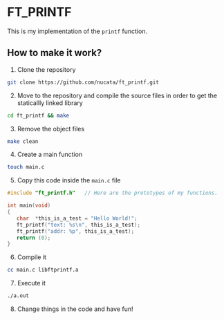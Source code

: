 # FT_PRINTF

This is my implementation of the `printf` function.

## How to make it work?

1. Clone the repository
```bash
git clone https://github.com/nucata/ft_printf.git
```

2. Move to the repository and compile the source files in order to get the staticallly linked library
```bash
cd ft_printf && make
```

3. Remove the object files
```bash
make clean
```

4. Create a main function
```bash
touch main.c
```

5. Copy this code inside the `main.c` file
 ```c
 #include "ft_printf.h"   // Here are the prototypes of my functions.
 
 int main(void)
 {
    char  *this_is_a_test = "Hello World!";
    ft_printf("text: %s\n", this_is_a_test);
    ft_printf("addr: %p", this_is_a_test);
    return (0);
 }
 ```
 
 6. Compile it
 ```bash
 cc main.c libftprintf.a
 ```
 
 7. Execute it
 ```bash
 ./a.out
 ```
 
 8. Change things in the code and have fun!
